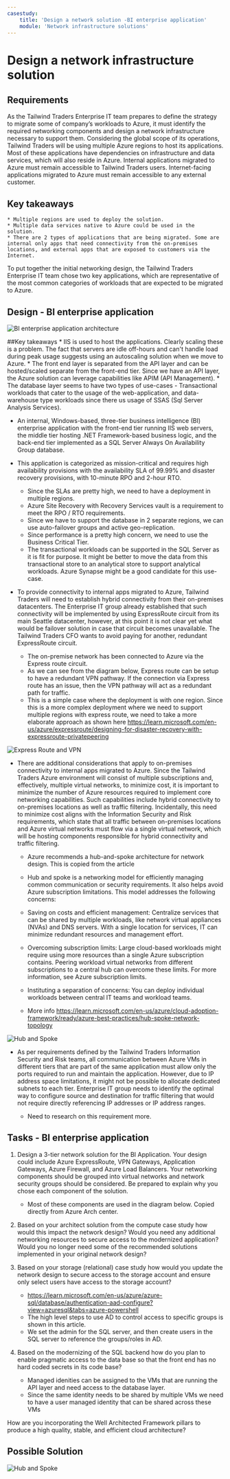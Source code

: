 ```yaml
---
casestudy:
    title: 'Design a network solution -BI enterprise application'
    module: 'Network infrastructure solutions'
---
```

# Design a network infrastructure solution  

## Requirements

As the Tailwind Traders Enterprise IT team prepares to define the strategy to migrate some of company’s workloads to Azure, it must identify the required networking components and design a network infrastructure necessary to support them. Considering the global scope of its operations, Tailwind Traders will be using multiple Azure regions to host its applications. Most of these applications have dependencies on infrastructure and data services, which will also reside in Azure. Internal applications migrated to Azure must remain accessible to Tailwind Traders users. Internet-facing applications migrated to Azure must remain accessible to any external customer. 

## Key takeaways
    * Multiple regions are used to deploy the solution. 
    * Multiple data services native to Azure could be used in the solution.
    * There are 2 types of applications that are being migrated. Some are internal only apps that need connectivity from the on-premises locations, and external apps that are exposed to customers via the Internet. 
    
To put together the initial networking design, the Tailwind Traders Enterprise IT team chose two key applications, which are representative of the most common categories of workloads that are expected to be migrated to Azure.  

## Design - BI enterprise application 

![BI enterprise application architecture](media/compute.png)

##Key takeaways
    * IIS is used to host the applications. Clearly scaling these is a problem. The fact that servers are idle off-hours and can't handle load during peak usage suggests using an autoscaling solution when we move to Azure. 
    * The front end layer is separated from the API layer and can be hosted/scaled separate from the front-end tier. Since we have an API layer, the Azure solution can leverage capabilities like APIM (API Management). 
    * The database layer seems to have two types of use-cases - Transactional workloads that cater to the usage of the web-application, and data-warehouse type workloads since there us usage of SSAS (Sql Server Analysis Services).
    
-	An internal, Windows-based, three-tier business intelligence (BI) enterprise application with the front-end tier running IIS web servers, the middle tier hosting .NET Framework-based business logic, and the back-end tier implemented as a SQL Server Always On Availability Group database. 

-	This application is categorized as mission-critical and requires high availability provisions with the availability SLA of 99.99% and disaster recovery provisions, with 10-minute RPO and 2-hour RTO.

    * Since the SLAs are pretty high, we need to have a deployment in multiple regions. 
    * Azure Site Recovery with Recovery Services vault is a requirement to meet the RPO / RTO requirements. 
    * Since we have to support the database in 2 separate regions, we can use auto-failover groups and active geo-replication.
    * Since performance is a pretty high concern, we need to use the Business Critical Tier. 
    * The transactional workloads can be supported in the SQL Server as it is fit for purpose. It might be better to move the data from this transactional store to an analytical store to support analytical workloads. Azure Synapse might be a good candidate for this use-case. 
    
-	To provide connectivity to internal apps migrated to Azure, Tailwind Traders will need to establish hybrid connectivity from their on-premises datacenters. The Enterprise IT group already established that such connectivity will be implemented by using ExpressRoute circuit from its main Seattle datacenter, however, at this point it is not clear yet what would be failover solution in case that circuit becomes unavailable. The Tailwind Traders CFO wants to avoid paying for another, redundant ExpressRoute circuit. 

    * The on-premise network has been connected to Azure via the Express route circuit. 
    * As we can see from the diagram below, Express route can be setup to have a redundant VPN pathway. If the connection via Express route has an issue, then the VPN pathway will act as a redundant path for traffic. 
    * This is a simple case where the deployment is with one region. Since this is a more complex deployment where we need to support multiple regions with express route, we need to take a more elaborate approach as shown here https://learn.microsoft.com/en-us/azure/expressroute/designing-for-disaster-recovery-with-expressroute-privatepeering

![Express Route and VPN](media/expressroute-vpn-failover.png)

- There are additional considerations that apply to on-premises connectivity to internal apps migrated to Azure. Since the Tailwind Traders Azure environment will consist of multiple subscriptions and, effectively, multiple virtual networks, to minimize cost, it is important to minimize the number of Azure resources required to implement core networking capabilities. Such capabilities include hybrid connectivity to on-premises locations as well as traffic filtering. Incidentally, this need to minimize cost aligns with the Information Security and Risk requirements, which state that all traffic between on-premises locations and Azure virtual networks must flow via a single virtual network, which will be hosting components responsible for hybrid connectivity and traffic filtering. 

    * Azure recommends a hub-and-spoke architecture for network design. This is copied from the article 

    * Hub and spoke is a networking model for efficiently managing common communication or security requirements. It also helps avoid Azure subscription limitations. This model addresses the following concerns:

    * Saving on costs and efficient management: Centralize services that can be shared by multiple workloads, like network virtual appliances (NVAs) and DNS servers. With a single location for services, IT can minimize redundant resources and management effort.

    * Overcoming subscription limits: Large cloud-based workloads might require using more resources than a single Azure subscription contains. Peering workload virtual networks from different subscriptions to a central hub can overcome these limits. For more information, see Azure subscription limits.

    * Instituting a separation of concerns: You can deploy individual workloads between central IT teams and workload teams.
    * More info https://learn.microsoft.com/en-us/azure/cloud-adoption-framework/ready/azure-best-practices/hub-spoke-network-topology

![Hub and Spoke](media/network-hub-spoke-high-level.png)

-	As per requirements defined by the Tailwind Traders Information Security and Risk teams, all communication between Azure VMs in different tiers that are part of the same application must allow only the ports required to run and maintain the application. However, due to IP address space limitations, it might not be possible to allocate dedicated subnets to each tier. Enterprise IT group needs to identify the optimal way to configure source and destination for traffic filtering that would not require directly referencing IP addresses or IP address ranges.

    * Need to research on this requirement more.


## Tasks - BI enterprise application 

1. Design a 3-tier network solution for the BI Application. Your design could include Azure ExpressRoute, VPN Gateways, Application Gateways, Azure Firewall, and Azure Load Balancers. Your networking components should be grouped into virtual networks and network security groups should be considered. Be prepared to explain why you chose each component of the solution. 
    * Most of these components are used in the diagram below. Copied directly from Azure Arch center.

2. Based on your architect solution from the compute case study how would this impact the network design? Would you need any additional networking resources to secure access to the modernized application? Would you no longer need some of the recommended solutions implemented in your original network design? 

3. Based on your storage (relational) case study how would you update the network design to secure access to the storage account and ensure only select users have access to the storage account?
    * https://learn.microsoft.com/en-us/azure/azure-sql/database/authentication-aad-configure?view=azuresql&tabs=azure-powershell
    * The high level steps to use AD to control access to specific groups is shown in this article. 
    * We set the admin for the SQL server, and then create users in the SQL server to reference the groups/roles in AD. 

4. Based on the modernizing of the SQL backend how do you plan to enable pragmatic access to the data base so that the front end has no hard coded secrets in its code base?
    * Managed idenities can be assigned to the VMs that are running the API layer and need access to the database layer. 
    * Since the same identity needs to be shared by multiple VMs we need to have a user managed identity that can be shared across these VMs

How are you incorporating the Well Architected Framework pillars to produce a high quality, stable, and efficient cloud architecture?


## Possible Solution

![Hub and Spoke](media/multi-region-sql-server.png)
